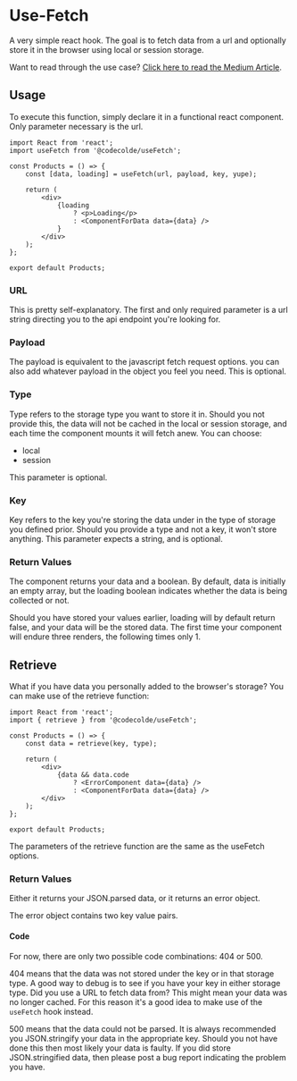 # Use-Fetch

A very simple react hook. The goal is to fetch data from a url and optionally store it in the browser using local or session storage.

Want to read through the use case? [Click here to read the Medium Article](https://medium.com/@hayo.friese/execute-coding-projects-using-usefetch-b75aa7c5cd2).

## Usage
To execute this function, simply declare it in a functional react component. Only parameter necessary is the url.

```
import React from 'react';
import useFetch from '@codecolde/useFetch';

const Products = () => {
    const [data, loading] = useFetch(url, payload, key, yupe);

    return (
        <div>
            {loading
                ? <p>Loading</p>
                : <ComponentForData data={data} />
            }
        </div>
    );
};

export default Products;
```

### URL
This is pretty self-explanatory. The first and only required parameter is a url string directing you to the api endpoint you're looking for.

### Payload
The payload is equivalent to the javascript fetch request options. you can also add whatever payload in the object you feel you need. This is optional.

### Type
Type refers to the storage type you want to store it in. Should you not provide this, the data will not be cached in the local or session storage, and each time the component mounts it will fetch anew. You can choose:
- local
- session

This parameter is optional.

### Key
Key refers to the key you're storing the data under in the type of storage you defined prior. Should you provide a type and not a key, it won't store anything. This parameter expects a string, and is optional.

### Return Values
The component returns your data and a boolean. By default, data is initially an empty array, but the loading boolean indicates whether the data is being collected or not.

Should you have stored your values earlier, loading will by default return false, and your data will be the stored data. The first time your component will endure three renders, the following times only 1.

## Retrieve
What if you have data you personally added to the browser's storage? You can make use of the retrieve function:

```
import React from 'react';
import { retrieve } from '@codecolde/useFetch';

const Products = () => {
    const data = retrieve(key, type);

    return (
        <div>
            {data && data.code
                ? <ErrorComponent data={data} />
                : <ComponentForData data={data} />
        </div>
    );
};

export default Products;
```

The parameters of the retrieve function are the same as the useFetch options.

### Return Values
Either it returns your JSON.parsed data, or it returns an error object.

The error object contains two key value pairs.

#### Code
For now, there are only two possible code combinations: 404 or 500.

404 means that the data was not stored under the key or in that storage type. A good way to debug is to see if you have your key in either storage type. Did you use a URL to fetch data from? This might mean your data was no longer cached. For this reason it's a good idea to make use of the `useFetch` hook instead.

500 means that the data could not be parsed. It is always recommended you JSON.stringify your data in the appropriate key. Should you not have done this then most likely your data is faulty. If you did store JSON.stringified data, then please post a bug report indicating the problem you have.

